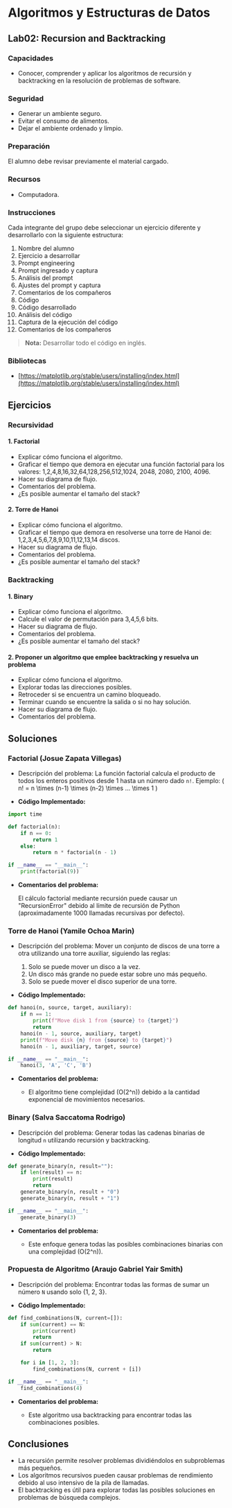 # Algoritmos y Estructuras de Datos

## Lab02: Recursion and Backtracking

### Capacidades

- Conocer, comprender y aplicar los algoritmos de recursión y backtracking en la resolución de problemas de software.

### Seguridad

- Generar un ambiente seguro.
- Evitar el consumo de alimentos.
- Dejar el ambiente ordenado y limpio.

### Preparación

El alumno debe revisar previamente el material cargado.

### Recursos

- Computadora.

### Instrucciones

Cada integrante del grupo debe seleccionar un ejercicio diferente y desarrollarlo con la siguiente estructura:

1. Nombre del alumno
2. Ejercicio a desarrollar
3. Prompt engineering
4. Prompt ingresado y captura
5. Análisis del prompt
6. Ajustes del prompt y captura
7. Comentarios de los compañeros
8. Código
9. Código desarrollado
10. Análisis del código
11. Captura de la ejecución del código
12. Comentarios de los compañeros

> **Nota:** Desarrollar todo el código en inglés.

### Bibliotecas

- [https://matplotlib.org/stable/users/installing/index.html](https://matplotlib.org/stable/users/installing/index.html)

## Ejercicios

### Recursividad

#### 1. Factorial

- Explicar cómo funciona el algoritmo.
- Graficar el tiempo que demora en ejecutar una función factorial para los valores: 1,2,4,8,16,32,64,128,256,512,1024, 2048, 2080, 2100, 4096.
- Hacer su diagrama de flujo.
- Comentarios del problema.
- ¿Es posible aumentar el tamaño del stack?

#### 2. Torre de Hanoi

- Explicar cómo funciona el algoritmo.
- Graficar el tiempo que demora en resolverse una torre de Hanoi de: 1,2,3,4,5,6,7,8,9,10,11,12,13,14 discos.
- Hacer su diagrama de flujo.
- Comentarios del problema.
- ¿Es posible aumentar el tamaño del stack?

### Backtracking

#### 1. Binary

- Explicar cómo funciona el algoritmo.
- Calcule el valor de permutación para 3,4,5,6 bits.
- Hacer su diagrama de flujo.
- Comentarios del problema.
- ¿Es posible aumentar el tamaño del stack?

#### 2. Proponer un algoritmo que emplee backtracking y resuelva un problema

- Explicar cómo funciona el algoritmo.
- Explorar todas las direcciones posibles.
- Retroceder si se encuentra un camino bloqueado.
- Terminar cuando se encuentre la salida o si no hay solución.
- Hacer su diagrama de flujo.
- Comentarios del problema.

## Soluciones

### Factorial (Josue Zapata Villegas)

- Descripción del problema: La función factorial calcula el producto de todos los enteros positivos desde 1 hasta un número dado `n!`. Ejemplo: \( n! = n \times (n-1) \times (n-2) \times ... \times 1 \)

- **Código Implementado:**

```python
import time

def factorial(n):
    if n == 0:
        return 1
    else:
        return n * factorial(n - 1)

if __name__ == "__main__":
    print(factorial(9))
```

- **Comentarios del problema:**

  El cálculo factorial mediante recursión puede causar un "RecursionError" debido al límite de recursión de Python (aproximadamente 1000 llamadas recursivas por defecto).

### Torre de Hanoi (Yamile Ochoa Marin)

- Descripción del problema: Mover un conjunto de discos de una torre a otra utilizando una torre auxiliar, siguiendo las reglas:

    1. Solo se puede mover un disco a la vez.
    2. Un disco más grande no puede estar sobre uno más pequeño.
    3. Solo se puede mover el disco superior de una torre.

- **Código Implementado:**

```python
def hanoi(n, source, target, auxiliary):
    if n == 1:
        print(f"Move disk 1 from {source} to {target}")
        return
    hanoi(n - 1, source, auxiliary, target)
    print(f"Move disk {n} from {source} to {target}")
    hanoi(n - 1, auxiliary, target, source)

if __name__ == "__main__":
    hanoi(3, 'A', 'C', 'B')
```

- **Comentarios del problema:**

    - El algoritmo tiene complejidad \(O(2^n)\) debido a la cantidad exponencial de movimientos necesarios.

### Binary (Salva Saccatoma Rodrigo)

- Descripción del problema: Generar todas las cadenas binarias de longitud `n` utilizando recursión y backtracking.

- **Código Implementado:**

```python
def generate_binary(n, result=""):
    if len(result) == n:
        print(result)
        return
    generate_binary(n, result + "0")
    generate_binary(n, result + "1")

if __name__ == "__main__":
    generate_binary(3)
```

- **Comentarios del problema:**

    - Este enfoque genera todas las posibles combinaciones binarias con una complejidad \(O(2^n)\).

### Propuesta de Algoritmo (Araujo Gabriel Yair Smith)

- Descripción del problema: Encontrar todas las formas de sumar un número `N` usando solo {1, 2, 3}.

- **Código Implementado:**

```python
def find_combinations(N, current=[]):
    if sum(current) == N:
        print(current)
        return
    if sum(current) > N:
        return

    for i in [1, 2, 3]:
        find_combinations(N, current + [i])

if __name__ == "__main__":
    find_combinations(4)
```

- **Comentarios del problema:**

    - Este algoritmo usa backtracking para encontrar todas las combinaciones posibles.

## Conclusiones

- La recursión permite resolver problemas dividiéndolos en subproblemas más pequeños.
- Los algoritmos recursivos pueden causar problemas de rendimiento debido al uso intensivo de la pila de llamadas.
- El backtracking es útil para explorar todas las posibles soluciones en problemas de búsqueda complejos.
